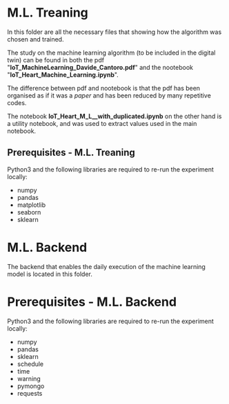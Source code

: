 # M.L. Treaning
In this folder are all the necessary files that showing how the algorithm was chosen and trained.

The study on the machine learning algorithm (to be included in the digital twin) can be found in both the pdf "**IoT_MachineLearning_Davide_Cantoro.pdf**" and the nootebook "**IoT_Heart_Machine_Learning.ipynb**".

The difference between pdf and nootebook is that the pdf has been organised as if it was a _paper_ and has been reduced by many repetitive codes.

The notebook **IoT_Heart_M_L__with_duplicated.ipynb** on the other hand is a utility notebook, and was used to extract values used in the main notebook.

## Prerequisites - M.L. Treaning
Python3 and the following libraries are required to re-run the experiment locally:
- numpy
- pandas
- matplotlib
- seaborn
- sklearn

# M.L. Backend
The backend that enables the daily execution of the machine learning model is located in this folder.

# Prerequisites - M.L. Backend
Python3 and the following libraries are required to re-run the experiment locally:
- numpy
- pandas
- sklearn
- schedule
- time
- warning
- pymongo
- requests
